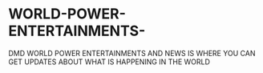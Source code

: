# WORLD-POWER-ENTERTAINMENTS-
DMD WORLD POWER ENTERTAINMENTS AND NEWS IS WHERE YOU CAN GET UPDATES ABOUT WHAT IS HAPPENING IN THE WORLD 
